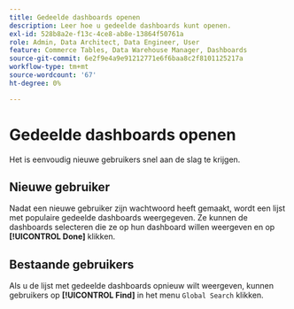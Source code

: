 ```yaml
---
title: Gedeelde dashboards openen
description: Leer hoe u gedeelde dashboards kunt openen.
exl-id: 528b8a2e-f13c-4ce8-ab8e-13864f50761a
role: Admin, Data Architect, Data Engineer, User
feature: Commerce Tables, Data Warehouse Manager, Dashboards
source-git-commit: 6e2f9e4a9e91212771e6f6baa8c2f8101125217a
workflow-type: tm+mt
source-wordcount: '67'
ht-degree: 0%

---
```


# Gedeelde dashboards openen

Het is eenvoudig nieuwe gebruikers snel aan de slag te krijgen.

## Nieuwe gebruiker

Nadat een nieuwe gebruiker zijn wachtwoord heeft gemaakt, wordt een lijst met populaire gedeelde dashboards weergegeven. Ze kunnen de dashboards selecteren die ze op hun dashboard willen weergeven en op **[!UICONTROL Done]** klikken.

## Bestaande gebruikers

Als u de lijst met gedeelde dashboards opnieuw wilt weergeven, kunnen gebruikers op **[!UICONTROL Find]** in het menu `Global Search` klikken.
